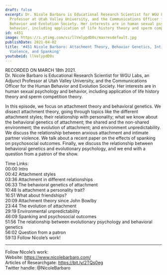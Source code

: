 ```yaml
---
draft: false
excerpt: Dr. Nicole Barbaro is Educational Research Scientist for WGU Labs, an Adjunct
  Professor at Utah Valley University, and the Communications Officer for the Human
  Behavior and Evolution Society. Her interests are in human sexual psychology and
  behavior, including application of life history theory and sperm competition theory.
id: e451
image: https://i.ytimg.com/vi/llVelypdD0s/maxresdefault.jpg
publishDate: 2021-04-02
title: '#451 Nicole Barbaro: Attachment Theory, Behavior Genetics, Intimate Partner
  Violence, and Spanking'
youtubeid: llVelypdD0s
---
```

RECORDED ON MARCH 18th 2021.  
Dr. Nicole Barbaro is Educational Research Scientist for WGU Labs, an Adjunct Professor at Utah Valley University, and the Communications Officer for the Human Behavior and Evolution Society. Her interests are in human sexual psychology and behavior, including application of life history theory and sperm competition theory.

In this episode, we focus on attachment theory and behavioral genetics. We dissect attachment theory, going through topics like the different attachment styles; their relationship with personality; what we know about the behavioral genetics of attachment; the shared and the non-shared environment; the evolution of attachment; and environment unpredictability. We discuss the relationship between anxious attachment and intimate partner violence. We talk about a recent paper on the effects of spanking on psychosocial outcomes. Finally, we discuss the relationship between behavioral genetics and evolutionary psychology, and we end with a question from a patron of the show.

Time Links:  
00:00 Intro  
00:42  Attachment styles  
03:36  Attachment in different relationships  
06:33  The behavioral genetics of attachment  
10:48  Is attachment a personality trait?  
16:51  What about friendships?  
20:09  Attachment theory since John Bowlby  
23:44  The evolution of attachment  
29:19  Environmental unpredictability  
46:09  Spanking and psychosocial outcomes  
51:56  The relationship between evolutionary psychology and behavioral genetics  
56:02  Question from a patron  
59:13  Follow Nicole’s work!

---

Follow Nicole’s work:  
Website: https://www.nicolebarbaro.com/  
Articles of Researchgate: https://bit.ly/2TQs0eg  
Twitter handle: @NicoleBarbaro
